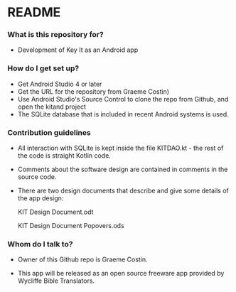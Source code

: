 # README #

### What is this repository for? ###

* Development of Key It as an Android app

### How do I get set up? ###

* Get Android Studio 4 or later 
* Get the URL for the repository from Graeme Costin)
* Use Android Studio's Source Control to clone the repo from Github, and open the kitand project
* The SQLite database that is included in recent Android systems is used.


### Contribution guidelines ###

* All interaction with SQLite is kept inside the file KITDAO.kt - the rest of the code is straight Kotlin code.

* Comments about the software design are contained in comments in the source code.

* There are two design documents that describe and give some details of the app design:

	KIT Design Document.odt
	
	KIT Design Document Popovers.ods

### Whom do I talk to? ###

* Owner of this Github repo is Graeme Costin.

* This app will be released as an open source freeware app provided by Wycliffe Bible Translators.
